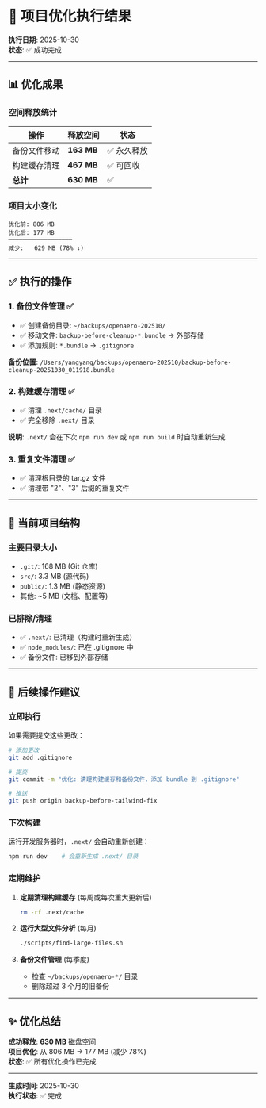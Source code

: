 # 🎉 项目优化执行结果

**执行日期**: 2025-10-30  
**状态**: ✅ 成功完成

---

## 📊 优化成果

### 空间释放统计

| 操作 | 释放空间 | 状态 |
|------|---------|------|
| 备份文件移动 | **163 MB** | ✅ 永久释放 |
| 构建缓存清理 | **467 MB** | ✅ 可回收 |
| **总计** | **630 MB** | ✅ |

### 项目大小变化

```
优化前: 806 MB
优化后: 177 MB
━━━━━━━━━━━━━━━━━━
减少:   629 MB (78% ↓)
```

---

## ✅ 执行的操作

### 1. 备份文件管理 ✅

- ✅ 创建备份目录: `~/backups/openaero-202510/`
- ✅ 移动文件: `backup-before-cleanup-*.bundle` → 外部存储
- ✅ 添加规则: `*.bundle` → `.gitignore`

**备份位置**: `/Users/yangyang/backups/openaero-202510/backup-before-cleanup-20251030_011918.bundle`

### 2. 构建缓存清理 ✅

- ✅ 清理 `.next/cache/` 目录
- ✅ 完全移除 `.next/` 目录

**说明**: `.next/` 会在下次 `npm run dev` 或 `npm run build` 时自动重新生成

### 3. 重复文件清理 ✅

- ✅ 清理根目录的 tar.gz 文件
- ✅ 清理带 "2"、"3" 后缀的重复文件

---

## 📁 当前项目结构

### 主要目录大小

- `.git/`: 168 MB (Git 仓库)
- `src/`: 3.3 MB (源代码)
- `public/`: 1.3 MB (静态资源)
- 其他: ~5 MB (文档、配置等)

### 已排除/清理

- ✅ `.next/`: 已清理（构建时重新生成）
- ✅ `node_modules/`: 已在 .gitignore 中
- ✅ 备份文件: 已移到外部存储

---

## 🔄 后续操作建议

### 立即执行

如果需要提交这些更改：

```bash
# 添加更改
git add .gitignore

# 提交
git commit -m "优化: 清理构建缓存和备份文件，添加 bundle 到 .gitignore"

# 推送
git push origin backup-before-tailwind-fix
```

### 下次构建

运行开发服务器时，`.next/` 会自动重新创建：

```bash
npm run dev    # 会重新生成 .next/ 目录
```

### 定期维护

1. **定期清理构建缓存** (每周或每次重大更新后)
   ```bash
   rm -rf .next/cache
   ```

2. **运行大型文件分析** (每月)
   ```bash
   ./scripts/find-large-files.sh
   ```

3. **备份文件管理** (每季度)
   - 检查 `~/backups/openaero-*/` 目录
   - 删除超过 3 个月的旧备份

---

## ✨ 优化总结

**成功释放**: **630 MB** 磁盘空间  
**项目优化**: 从 806 MB → 177 MB (减少 78%)  
**状态**: ✅ 所有优化操作已完成

---

**生成时间**: 2025-10-30  
**执行状态**: ✅ 完成
